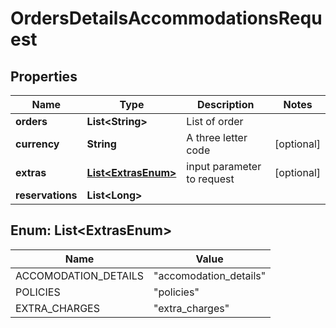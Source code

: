 

# OrdersDetailsAccommodationsRequest


## Properties

| Name | Type | Description | Notes |
|------------ | ------------- | ------------- | -------------|
|**orders** | **List&lt;String&gt;** | List of order |  |
|**currency** | **String** | A three letter code |  [optional] |
|**extras** | [**List&lt;ExtrasEnum&gt;**](#List&lt;ExtrasEnum&gt;) | input parameter to request |  [optional] |
|**reservations** | **List&lt;Long&gt;** |  |  |



## Enum: List&lt;ExtrasEnum&gt;

| Name | Value |
|---- | -----|
| ACCOMODATION_DETAILS | &quot;accomodation_details&quot; |
| POLICIES | &quot;policies&quot; |
| EXTRA_CHARGES | &quot;extra_charges&quot; |



